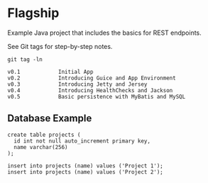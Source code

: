 # Flagship
Example Java project that includes the basics for REST endpoints.

See Git tags for step-by-step notes.

```
git tag -ln

v0.1            Initial App
v0.2            Introducing Guice and App Environment
v0.3            Introducing Jetty and Jersey
v0.4            Introducing HealthChecks and Jackson
v0.5            Basic persistence with MyBatis and MySQL
```

## Database Example
```
create table projects (
  id int not null auto_increment primary key,
  name varchar(256)
);

insert into projects (name) values ('Project 1');
insert into projects (name) values ('Project 2');
```